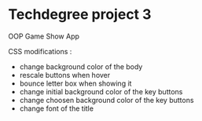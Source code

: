 # Techdegree project 3
OOP Game Show App

CSS modifications :
 - change background color of the body
 - rescale buttons when hover
 - bounce letter box when showing it
 - change initial background color of the key buttons
 - change choosen background color of the key buttons
 - change font of the title
